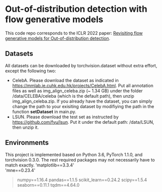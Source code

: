 # **Out-of-distribution detection with flow generative models**
This code repo corresponds to the ICLR 2022 paper: [Revisiting flow generative models for Out-of-distribution detection](https://openreview.net/forum?id=6y2KBh-0Fd9).

## Datasets
All datasets can be downloaded by torchvision.dataset without extra effort, except the following two:
+ CelebA. Please download the dataset as indicated in https://mmlab.ie.cuhk.edu.hk/projects/CelebA.html. Put all annotation files as well as img_align_celeba.zip (~ 1.34 GB) under the folder /data/CELEBA/celeba (which is the default path), then unzip img_align_celeba.zip. If you already have the dataset, you can simply change the path to your exisiting dataset by modifiying the path in the function **setDataset** in main.py.
+ LSUN. Please download the test set as instructed by https://github.com/fyu/lsun. Put it under the default path: /data/LSUN, then unzip it.

## Environments
This project is implemented based on Python 3.6, PyTorch 1.1.0, and torchvision 0.3.0.
The rest required packages may not necessarily have to match exactly.
'matplotlib==3.3.4'  
'mne==0.23.4'
> numpy==1.16.4
> pandas==1.1.5
> scikit_learn==0.24.2
> scipy==1.5.4
> seaborn==0.11.1
> tqdm==4.64.0
